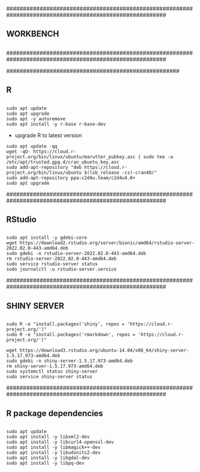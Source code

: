 ########################################################################################################
## WORKBENCH
## 
########################################################################################################


####################################################
## R
## 

```{bash}
sudo apt update
sudo apt upgrade
sudo apt -y autoremove
sudo apt install -y r-base r-base-dev
```

- upgrade R to latest version 

```{bash}
sudo apt update -qq
wget -qO- https://cloud.r-project.org/bin/linux/ubuntu/marutter_pubkey.asc | sudo tee -a /etc/apt/trusted.gpg.d/cran_ubuntu_key.asc
sudo add-apt-repository "deb https://cloud.r-project.org/bin/linux/ubuntu $(lsb_release -cs)-cran40/"
sudo add-apt-repository ppa:c2d4u.team/c2d4u4.0+
sudo apt upgrade
```

########################################################################################################
## RStudio
## 

```{bash}
sudo apt install -y gdebi-core
wget https://download2.rstudio.org/server/bionic/amd64/rstudio-server-2022.02.0-443-amd64.deb
sudo gdebi -n rstudio-server-2022.02.0-443-amd64.deb
rm rstudio-server-2022.02.0-443-amd64.deb
sudo service rstudio-server status
sudo journalctl -u rstudio-server.service
```

########################################################################################################
## SHINY SERVER
## 

```{bash}
sudo R -e "install.packages('shiny', repos = 'https://cloud.r-project.org/')"
sudo R -e "install.packages('rmarkdown', repos = 'https://cloud.r-project.org/')"

wget https://download3.rstudio.org/ubuntu-14.04/x86_64/shiny-server-1.5.17.973-amd64.deb
sudo gdebi -n shiny-server-1.5.17.973-amd64.deb
rm shiny-server-1.5.17.973-amd64.deb
sudo systemctl status shiny-server
sudo service shiny-server status
```


########################################################################################################
## R package dependencies
## 

```{bash}
sudo apt update
sudo apt install -y libxml2-dev
sudo apt install -y libcurl4-openssl-dev
sudo apt install -y libmagick++-dev
sudo apt install -y libudunits2-dev
sudo apt install -y libgdal-dev
sudo apt install -y libpq-dev
```
